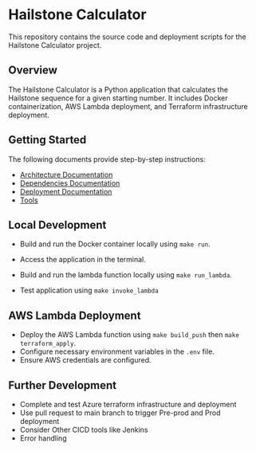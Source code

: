 # Hailstone Calculator

This repository contains the source code and deployment scripts for the Hailstone Calculator project.

## Overview

The Hailstone Calculator is a Python application that calculates the Hailstone sequence for a given starting number. It includes Docker containerization, AWS Lambda deployment, and Terraform infrastructure deployment.

## Getting Started

The following documents provide step-by-step instructions:

- [Architecture Documentation](./docs/Architecture/architecture.md)
- [Dependencies Documentation](./docs/Dependencies/dependencies.md)
- [Deployment Documentation](./docs/Deployment/deployment.md)
- [Tools](./docs/Deployment/tools.md)

## Local Development

- Build and run the Docker container locally using `make run`.
- Access the application in the terminal.

- Build and run the lambda function locally using `make run_lambda`.
- Test application using `make invoke_lambda`

## AWS Lambda Deployment

- Deploy the AWS Lambda function using `make build_push` then `make terraform_apply`.
- Configure necessary environment variables in the `.env` file.
- Ensure AWS credentials are configured.



## Further Development

- Complete and test Azure terraform infrastructure and deployment
- Use pull request to main branch to trigger Pre-prod and Prod deployment
- Consider Other CICD tools like Jenkins 
- Error handling

